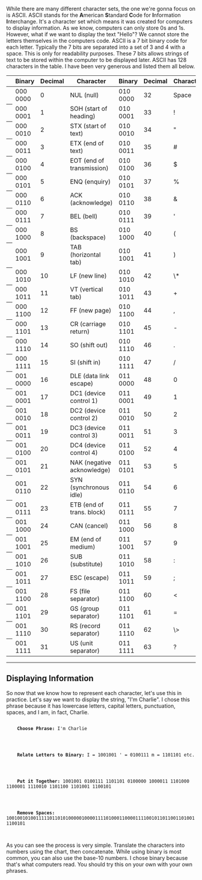 While there are many different character sets, the one we're gonna focus
on is ASCII. ASCII stands for the **A**merican **S**tandard **C**ode for
**I**nformation **I**nterchange. It's a character set which means it was
created for computers to display information. As we know, computers can
only store 0s and 1s. However, what if we want to display the text
"Hello"? We cannot store the letters themselves in the computers code.
ASCII is a 7 bit binary code for each letter. Typically the 7 bits are
separated into a set of 3 and 4 with a space. This is only for
readability purposes. These 7 bits allows strings of text to be stored
within the computer to be displayed later. ASCII has 128 characters in
the table. I have been very generous and listed them all below.


<center>
<table>
<colgroup>
<col span="1" class="red">
<col span="2">
<col span="1" class="gray">
<col span="2">
<col span="1" class="gray">
<col span="2">
<col span="1" class="gray">
</colgroup>
<thead>
<tr>
<th></th>
<th>Binary</th><th>Decimal</th><th>Character</th>
<th>Binary</th><th>Decimal</th><th>Character</th>
<th>Binary</th><th>Decimal</th><th>Character</th>
<th>Binary</th><th>Decimal</th><th>Character</th>
</tr>
</thead>
<tbody>
<tr>
<th></th>
<td>000 0000</td><td>0</td><td>NUL (null)</td>
<td>010 0000</td><td>32</td><td>Space</td>
<td>100 0000</td><td>64</td><td>@</td>
<td>110 0000</td><td>96</td><td>\`</td>
</tr>
<tr>
<th></th>
<td>000 0001</td><td>1</td><td>SOH (start of heading)</td>
<td>010 0001</td><td>33</td><td>!</td>
<td>100 0001</td><td>65</td><td>A</td>
<td>110 0001</td><td>97</td><td>a</td>
</tr>
<tr>
<th></th>
<td>000 0010</td><td>2</td><td>STX (start of text)</td>
<td>010 0010</td><td>34</td><td>"</td>
<td>100 0010</td><td>66</td><td>B</td>
<td>110 0010</td><td>98</td><td>b</td>
</tr>
<tr>
<th></th>
<td>000 0011</td><td>3</td><td>ETX (end of text)</td>
<td>010 0011</td><td>35</td><td>#</td>
<td>100 0011</td><td>67</td><td>C</td>
<td>1100001</td><td>99</td><td>c</td>
</tr>
<tr>
<th></th>
<td>000 0100</td><td>4</td><td>EOT (end of transmission)</td>
<td>010 0100</td><td>36</td><td>$</td>
<td>100 0100</td><td>68</td><td>D</td>
<td>110 0100</td><td>100</td><td>d</td>
</tr>
<tr>
<th></th>
<td>000 0101</td><td>5</td><td>ENQ (enquiry)</td>
<td>010 0101</td><td>37</td><td>%</td>
<td>100 0101</td><td>69</td><td>E</td>
<td>110 0101</td><td>101</td><td>e</td>
</tr>
<tr>
<th></th>
<td>000 0110</td><td>6</td><td>ACK (acknowledge)</td>
<td>010 0110</td><td>38</td><td>&</td>
<td>100 0110</td><td>70</td><td>F</td>
<td>110 0110</td><td>102</td><td>f</td>
</tr>
<tr>
<th></th>
<td>000 0111</td><td>7</td><td>BEL (bell)</td>
<td>010 0111</td><td>39</td><td>'</td>
<td>100 0111</td><td>71</td><td>G</td>
<td>110 0111</td><td>103</td><td>g</td>
</tr>
<tr>
<th></th>
<td>000 1000</td><td>8</td><td>BS (backspace)</td>
<td>010 1000</td><td>40</td><td>(</td>
<td>100 1000</td><td>72</td><td>H</td>
<td>110 1000</td><td>104</td><td>h</td>
</tr>
<tr>
<th></th>
<td>000 1001</td><td>9</td><td>TAB (horizontal tab)</td>
<td>010 1001</td><td>41</td><td>)</td>
<td>100 1001</td><td>73</td><td>I</td>
<td>110 1001</td><td>105</td><td>i</td>
</tr>
<tr>
<th></th>
<td>000 1010</td><td>10</td><td>LF (new line)</td>
<td>010 1010</td><td>42</td><td>\*</td>
<td>100 1010</td><td>74</td><td>J</td>
<td>110 1010</td><td>106</td><td>j</td>
</tr>
<tr>
<th></th>
<td>000 1011</td><td>11</td><td>VT (vertical tab)</td>
<td>010 1011</td><td>43</td><td>+</td>
<td>100 1011</td><td>75</td><td>K</td>
<td>110 1011</td><td>107</td><td>k</td>
</tr>
<tr>
<th></th>
<td>000 1100</td><td>12</td><td>FF (new page)</td>
<td>010 1100</td><td>44</td><td>,</td>
<td>100 1100</td><td>76</td><td>L</td>
<td>110 1100</td><td>108</td><td>l</td>
</tr>
<tr>
<th></th>
<td>000 1101</td><td>13</td><td>CR (carriage return)</td>
<td>010 1101</td><td>45</td><td>-</td>
<td>100 1101</td><td>77</td><td>M</td>
<td>110 1101</td><td>109</td><td>m</td>
</tr>
<tr>
<th></th>
<td>000 1110</td><td>14</td><td>SO (shift out)</td>
<td>010 1110</td><td>46</td><td>.</td>
<td>100 1110</td><td>78</td><td>N</td>
<td>110 1110</td><td>110</td><td>n</td>
</tr>
<tr>
<th></th>
<td>000 1111</td><td>15</td><td>SI (shift in)</td>
<td>010 1111</td><td>47</td><td>/</td>
<td>100 1111</td><td>79</td><td>O</td>
<td>110 1111</td><td>111</td><td>0</td>
</tr>
<tr>
<th></th>
<td>001 0000</td><td>16</td><td>DLE (data link escape)</td>
<td>011 0000</td><td>48</td><td>0</td>
<td>101 0000</td><td>80</td><td>P</td>
<td>111 0000</td><td>112</td><td>p</td>
</tr>
<tr>
<th></th>
<td>001 0001</td><td>17</td><td>DC1 (device control 1)</td>
<td>011 0001</td><td>49</td><td>1</td>
<td>101 0001</td><td>81</td><td>Q</td>
<td>111 0001</td><td>113</td><td>q</td>
</tr>
<tr>
<th></th>
<td>001 0010</td><td>18</td><td>DC2 (device control 2)</td>
<td>011 0010</td><td>50</td><td>2</td>
<td>101 0010</td><td>82</td><td>R</td>
<td>111 0010</td><td>114</td><td>r</td>
</tr>
<tr>
<th></th>
<td>001 0011</td><td>19</td><td>DC3 (device control 3)</td>
<td>011 0011</td><td>51</td><td>3</td>
<td>101 0011</td><td>83</td><td>S</td>
<td>111 0011</td><td>115</td><td>s</td>
</tr>
<tr>
<th></th>
<td>001 0100</td><td>20</td><td>DC4 (device control 4)</td>
<td>011 0100</td><td>52</td><td>4</td>
<td>101 0100</td><td>84</td><td>T</td>
<td>111 0100</td><td>116</td><td>t</td>
</tr>
<tr>
<th></th>
<td>001 0101</td><td>21</td><td>NAK (negative acknowledge)</td>
<td>011 0101</td><td>53</td><td>5</td>
<td>101 0101</td><td>85</td><td>U</td>
<td>111 0101</td><td>117</td><td>u</td>
</tr>
<tr>
<th></th>
<td>001 0110</td><td>22</td><td>SYN (synchronous idle)</td>
<td>011 0110</td><td>54</td><td>6</td>
<td>101 0110</td><td>86</td><td>V</td>
<td>111 0110</td><td>118</td><td>v</td>
</tr>
<tr>
<th></th>
<td>001 0111</td><td>23</td><td>ETB (end of trans. block)</td>
<td>011 0111</td><td>55</td><td>7</td>
<td>101 0111</td><td>87</td><td>W</td>
<td>111 0111</td><td>119</td><td>w</td>
</tr>
<tr>
<th></th>
<td>001 1000</td><td>24</td><td>CAN (cancel)</td>
<td>011 1000</td><td>56</td><td>8</td>
<td>101 1000</td><td>88</td><td>X</td>
<td>111 1000</td><td>120</td><td>x</td>
</tr>
<tr>
<th></th>
<td>001 1001</td><td>25</td><td>EM (end of medium)</td>
<td>011 1001</td><td>57</td><td>9</td>
<td>101 1001</td><td>89</td><td>Y</td>
<td>111 1001</td><td>121</td><td>y</td>
</tr>
<tr>
<th></th>
<td>001 1010</td><td>26</td><td>SUB (substitute)</td>
<td>011 1010</td><td>58</td><td>:</td>
<td>101 1010</td><td>90</td><td>Z</td>
<td>111 1010</td><td>122</td><td>z</td>
</tr>
<tr>
<th></th>
<td>001 1011</td><td>27</td><td>ESC (escape)</td>
<td>011 1011</td><td>59</td><td>;</td>
<td>101 1011</td><td>91</td><td>[</td>
<td>111 1011</td><td>123</td><td>{</td>
</tr>
<tr>
<th></th>
<td>001 1100</td><td>28</td><td>FS (file separator)</td>
<td>011 1100</td><td>60</td><td><</td>
<td>101 1100</td><td>92</td><td>\\</td>
<td>111 1100</td><td>124</td><td>|</td>
</tr>
<tr>
<th></th>
<td>001 1101</td><td>29</td><td>GS (group separator)</td>
<td>011 1101</td><td>61</td><td>=</td>
<td>101 1101</td><td>93</td><td>]</td>
<td>111 1101</td><td>125</td><td>}</td>
</tr>
<tr>
<th></th>
<td>001 1110</td><td>30</td><td>RS (record separator)</td>
<td>011 1110</td><td>62</td><td>\></td>
<td>101 1110</td><td>94</td><td>^</td>
<td>111 1110</td><td>126</td><td>~</td>
</tr>
<tr>
<th></th>
<td>001 1111</td><td>31</td><td>US (unit separator)</td>
<td>011 1111</td><td>63</td><td>?</td>
<td>101 1111</td><td>95</td><td>\_</td>
<td>111 1111</td><td>127</td><td>DEL</td>
</tr>
</tbody>
</table>
</center>


---

## Displaying Information

So now that we know how to represent each character, let's use this in
practice. Let's say we want to display the string, "I'm Charlie". I
chose this phrase because it has lowercase letters, capital letters,
punctuation, spaces, and I am, in fact, Charlie.

<code>
	<tab5><b>Choose Phrase:</b> I'm Charlie</tab5>
	<br>
	<br>
	<tab5><b>Relate Letters to Binary:</b> I = 1001001 ' = 0100111 m = 1101101 etc.</tab5>
	<br>
	<br>
	<tab5><b>Put it Together:</b> 1001001 0100111 1101101 0100000 1000011 1101000 1100001 1110010 1101100 1101001 1100101</tab5>
	<br>
	<br>
	<tab5><b>Remove Spaces:</b> 10010010100111110110101000001000011110100011000011110010110110011010011100101</tab5>
	<br>
</code>

As you can see the process is very simple. Translate the characters into
numbers using the chart, then concatenate. While using binary is most
common, you can also use the base-10 numbers. I chose binary because
that's what computers read. You should try this on your own with your
own phrases.

